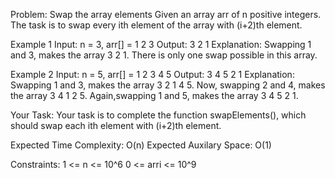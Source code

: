 Problem: Swap the array elements
Given an array arr of n positive integers. The task is to swap every ith element of the array with (i+2)th element.

Example 1
Input: n = 3, arr[] = 1 2 3
Output: 3 2 1
Explanation: Swapping 1 and 3, makes the array 3 2 1. There is only one swap possible in this array.

Example 2
Input: n = 5, arr[] = 1 2 3 4 5
Output: 3 4 5 2 1
Explanation: Swapping 1 and 3, makes the array 3 2 1 4 5. Now, swapping 2 and 4, makes the array 3 4 1 2 5. Again,swapping 1 and 5, makes the array 3 4 5 2 1.

Your Task: Your task is to complete the function swapElements(), which should swap each ith element with (i+2)th element.

Expected Time Complexity: O(n)
Expected Auxilary Space: O(1)

Constraints:
1 <= n <= 10^6
0 <= arri <= 10^9